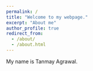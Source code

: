 ```yaml
---
permalink: /
title: "Welcome to my webpage."
excerpt: "About me"
author_profile: true
redirect_from: 
  - /about/
  - /about.html
---
```


My name is Tanmay Agrawal.
